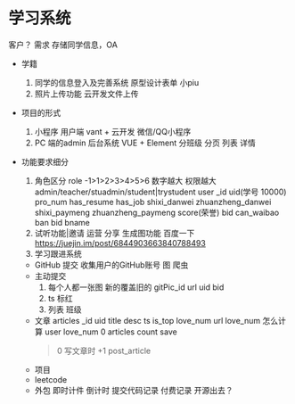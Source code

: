 # 学习系统
  客户？ 
  需求  存储同学信息，OA
  - 学籍
    1. 同学的信息登入及完善系统
      原型设计表单 小piu
    2. 照片上传功能
      云开发文件上传

  - 项目的形式
    1. 小程序 用户端
      vant + 云开发
      微信/QQ小程序
    2. PC 端的admin 后台系统
      VUE + Element
      分班级  分页  列表
      详情
  - 功能要求细分
    1. 角色区分  role -1>1>2>3>4>5>6  数字越大  权限越大
      admin/teacher/stuadmin/student|trystudent
      user _id uid(学号 10000) pro_num  has_resume has_job shixi_danwei  zhuanzheng_danwei 
      shixi_paymeng zhuanzheng_paymeng score(荣誉) bid can_waibao
      ban
        bid bname
    2. 试听功能|邀请 运营 分享
      生成图功能  百度一下  https://juejin.im/post/6844903663840788493
    3. 学习跟进系统
      - GitHub 提交 
        收集用户的GitHub账号
        图  爬虫
      - 主动提交
        1. 每个人都一张图 新的覆盖旧的
          gitPic_id url uid  bid
        2. ts 标红
        3. 列表  班级
      - 文章
        articles
        _id uid title desc ts is_top love_num
        url
        love_num  怎么计算
        user love_num  0  articles count save
        >0 写文章时 +1
        post_article
      - 项目
      - leetcode
      - 外包
        即时计件 倒计时
        提交代码记录
        付费记录
        开源出去？
      
